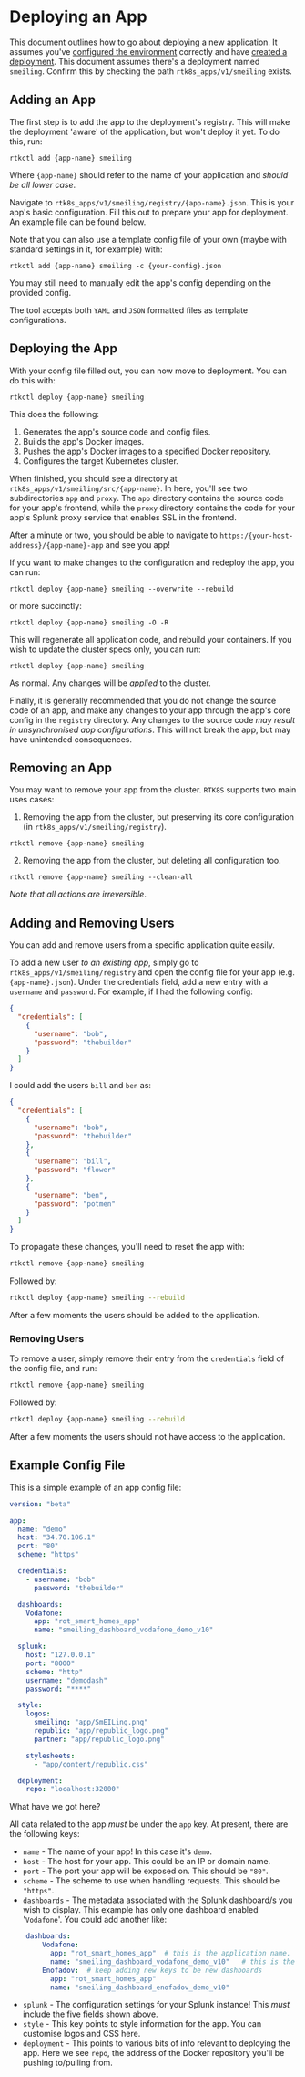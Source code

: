 # Deploying an App

This document outlines how to go about deploying a new application. It assumes you've [configured the environment]() correctly
and have [created a deployment](). This document assumes there's a deployment named `smeiling`. Confirm this by checking
the path `rtk8s_apps/v1/smeiling` exists.

## Adding an App

The first step is to add the app to the deployment's registry. This will make the deployment 'aware' of the application,
but won't deploy it yet. To do this, run:

`rtkctl add {app-name} smeiling`

Where `{app-name}` should refer to the name of your application and _should be all lower case_.

Navigate to `rtk8s_apps/v1/smeiling/registry/{app-name}.json`. This is your app's basic configuration. Fill this out
to prepare your app for deployment. An example file can be found below.

Note that you can also use a template config file of your own (maybe with standard settings in it, for example) with:

`rtkctl add {app-name} smeiling -c {your-config}.json`

You may still need to manually edit the app's config depending on the provided config. 

The tool accepts both `YAML` and `JSON` formatted files as template configurations.

## Deploying the App

With your config file filled out, you can now move to deployment. You can do this with:

`rtkctl deploy {app-name} smeiling`

This does the following:

1. Generates the app's source code and config files.
2. Builds the app's Docker images.
3. Pushes the app's Docker images to a specified Docker repository.
4. Configures the target Kubernetes cluster.

When finished, you should see a directory at `rtk8s_apps/v1/smeiling/src/{app-name}`. In here, you'll see two subdirectories
`app` and `proxy`. The `app` directory contains the source code for your app's frontend, while the `proxy` directory 
contains the code for your app's Splunk proxy service that enables SSL in the frontend.

After a minute or two, you should be able to navigate to `https:/{your-host-address}/{app-name}-app` and see you app!

If you want to make changes to the configuration and redeploy the app, you can run:

`rtkctl deploy {app-name} smeiling --overwrite --rebuild`

or more succinctly:

`rtkctl deploy {app-name} smeiling -O -R`

This will regenerate all application code, and rebuild your containers. If you wish to update the cluster specs only,
you can run:

`rtkctl deploy {app-name} smeiling`

As normal. Any changes will be _applied_ to the cluster.

Finally, it is generally recommended that you do not change the source code of an app, and make any changes to your app through 
the app's core config in the `registry` directory. Any changes to the source code _may result in unsynchronised app
configurations_. This will not break the app, but may have unintended consequences.

## Removing an App

You may want to remove your app from the cluster. `RTK8S` supports two main uses cases:

1. Removing the app from the cluster, but preserving its core configuration (in `rtk8s_apps/v1/smeiling/registry`).

`rtkctl remove {app-name} smeiling`

2. Removing the app from the cluster, but deleting all configuration too.

`rtkctl remove {app-name} smeiling --clean-all`

_Note that all actions are irreversible_.

## Adding and Removing Users

You can add and remove users from a specific application quite easily.

To add a new user _to an existing app_, simply go to `rtk8s_apps/v1/smeiling/registry` and open the config file for your
app (e.g. `{app-name}.json`). Under the credentials field, add a new entry with a `username` and `password`. For example,
if I had the following config:

```json
{
  "credentials": [
    {
      "username": "bob",
      "password": "thebuilder"
    }
  ]
}
```

I could add the users `bill` and `ben` as:

```json
{
  "credentials": [
    {
      "username": "bob",
      "password": "thebuilder"
    },
    {
      "username": "bill",
      "password": "flower"
    },
    {
      "username": "ben",
      "password": "potmen"
    }
  ]
}
```

To propagate these changes, you'll need to reset the app with:

```bash
rtkctl remove {app-name} smeiling
```

Followed by:

```bash
rtkctl deploy {app-name} smeiling --rebuild
```

After a few moments the users should be added to the application.

### Removing Users

To remove a user, simply remove their entry from the `credentials` field of the config file, and run:

```bash
rtkctl remove {app-name} smeiling
```

Followed by:

```bash
rtkctl deploy {app-name} smeiling --rebuild
```

After a few moments the users should not have access to the application.

## Example Config File

This is a simple example of an app config file:

```yaml
version: "beta"

app:
  name: "demo"
  host: "34.70.106.1"
  port: "80"
  scheme: "https"

  credentials:
    - username: "bob"
      password: "thebuilder"

  dashboards:
    Vodafone:
      app: "rot_smart_homes_app"
      name: "smeiling_dashboard_vodafone_demo_v10"

  splunk:
    host: "127.0.0.1"
    port: "8000"
    scheme: "http"
    username: "demodash"
    password: "****"

  style:
    logos:
      smeiling: "app/SmEILing.png"
      republic: "app/republic_logo.png"
      partner: "app/republic_logo.png"

    stylesheets:
      - "app/content/republic.css"

  deployment:
    repo: "localhost:32000"
```

What have we got here? 

All data related to the app _must_ be under the `app` key. At present, there are the following keys:

* `name` - The name of your app! In this case it's `demo`.
* `host` - The host for your app. This could be an IP or domain name.
* `port` - The port your app will be exposed on. This should be `"80"`.
* `scheme` - The scheme to use when handling requests. This should be `"https"`.
* `dashboards` - The metadata associated with the Splunk dashboard/s you wish to display. This example has only one dashboard enabled '`Vodafone`'. You could add another like:

```yaml
    dashboards:
        Vodafone:
          app: "rot_smart_homes_app"  # this is the application name.
          name: "smeiling_dashboard_vodafone_demo_v10"   # this is the dashboard name.
        Enofadov:  # keep adding new keys to be new dashboards
          app: "rot_smart_homes_app"
          name: "smeiling_dashboard_enofadov_demo_v10"
```

* `splunk` - The configuration settings for your Splunk instance! This _must_ include the five fields shown above.
* `style` - This key points to style information for the app. You can customise logos and CSS here.
* `deployment` - This points to various bits of info relevant to deploying the app. Here we see `repo`, the address of the Docker repository you'll be pushing to/pulling from.
